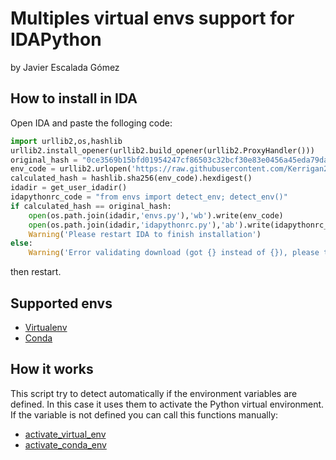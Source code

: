 # Multiples virtual envs support for IDAPython
by Javier Escalada Gómez

## How to install in IDA

Open IDA and paste the folloging code:

```python
import urllib2,os,hashlib
urllib2.install_opener(urllib2.build_opener(urllib2.ProxyHandler()))
original_hash = "0ce3569b15bfd01954247cf86503c32bcf30e83e0456a45eda79da5762f5c2af"
env_code = urllib2.urlopen('https://raw.githubusercontent.com/Kerrigan29a/idapython_virtualenv/master/envs.py').read()
calculated_hash = hashlib.sha256(env_code).hexdigest()
idadir = get_user_idadir()
idapythonrc_code = "from envs import detect_env; detect_env()"
if calculated_hash == original_hash:
    open(os.path.join(idadir,'envs.py'),'wb').write(env_code)
    open(os.path.join(idadir,'idapythonrc.py'),'ab').write(idapythonrc_code)
    Warning('Please restart IDA to finish installation')
else:
    Warning('Error validating download (got {} instead of {}), please try manual install'.format(calculated_hash, original_hash))
```

then restart.

## Supported envs
- [Virtualenv](http://virtualenv.pypa.io/en/latest/)
- [Conda](http://conda.io/)

## How it works
This script try to detect automatically if the environment variables are defined. In this case it uses them to activate the Python virtual environment. If the variable is not defined you can call this functions manually:
- [activate_virtual_env](envs.py#L42)
- [activate_conda_env](envs.py#L64)
